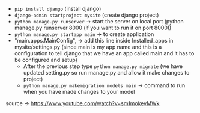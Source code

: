 * `pip install django` (install django) 
* `django-admin startproject mysite` (create django project)
* `python manage.py runserver` -> start the server on local port (python manage.py runserver 8000 (if you want to run it on port 8000))
* `python manage.py startapp main` -> to create application
* "main.apps.MainConfig", -> add this line inside Installed_apps in mysite/settings.py (since main is my app name and this is a configuration to tell django that we have an app called main and it has to be configured and setup)
  * After the previous step type `python manage.py migrate` (we have updated setting.py so run manage.py and allow it make changes to project)
  * `python manage.py makemigration models main` -> command to run when you have made changes to your model





























source -> https://www.youtube.com/watch?v=sm1mokevMWk
